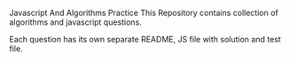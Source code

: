 Javascript And Algorithms Practice
This Repository contains collection of algorithms and javascript questions.

Each question has its own separate README, JS file with solution and test file.
